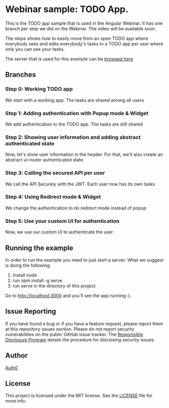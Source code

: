 # Webinar sample: TODO App.

This is the TODO app sample that is used in the Angular Webinar. It has one branch per step we did on the Webinar. The video will be available soon.

The steps shows how to easily move from an open TODO app where everybody sees and edits everybody's tasks to a TODO app per user where only you can see your tasks.

The server that is used for this example can be [browsed here](https://github.com/auth0/in-memory-todo)

## Branches

### Step 0: Working TODO app

We start with a working app. The tasks are shared among all users

### Step 1: Adding authentication with Popup mode & Widget

We add authentication to the TODO app. The tasks are still shared

### Step 2: Showing user information and adding abstract authenticated state

Now, let's show user information in the header. For that, we'll also create an abstract ui-router authenticated state.

### Step 3: Calling the secured API per user

We call the API Securely with the JWT. Each user now has its own tasks

### Step 4: Using Redirect mode & Widget

We change the authentication to do redirect mode instead of popup

### Step 5: Use your custom UI for authentication

Now, we use our custom UI to authenticate the user

## Running the example

In order to run the example you need to just start a server. What we suggest is doing the following:

1. Install node
1. run npm install -g serve
1. run serve in the directory of this project.

Go to [http://localhost:3000](http://localhost:3000) and you'll see the app running :).

## Issue Reporting

If you have found a bug or if you have a feature request, please report them at this repository issues section. Please do not report security vulnerabilities on the public GitHub issue tracker. The [Responsible Disclosure Program](https://auth0.com/whitehat) details the procedure for disclosing security issues.

## Author

[Auth0](auth0.com)

## License

This project is licensed under the MIT license. See the [LICENSE](LICENSE) file for more info.
